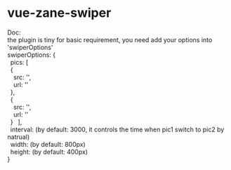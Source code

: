 # vue-zane-swiper
Doc:  
the plugin is tiny for basic requirement, you need add your options into 'swiperOptions'  
swiperOptions: {  
&ensp;pics: [  
&ensp;{  
&ensp;&ensp;src: '',  
&ensp;&ensp;url: ''  
&ensp;},  
&ensp;{  
&ensp;&ensp;src: '',  
&ensp;&ensp;url: ''  
&ensp;}
&ensp;],  
&ensp;interval: (by default: 3000, it controls the time when pic1 switch to pic2 by natrual)  
&ensp;width: (by default: 800px)  
&ensp;height: (by default: 400px)  
}

